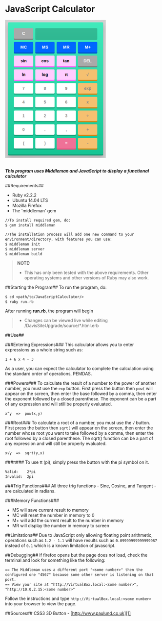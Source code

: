 # JavaScript Calculator #

<img src="CalculatorScreenShot.png" width="330" height="450"/><br><br>



***This program uses Middleman and JavaScript to display a functional calculator***

##Requirements##
- Ruby v2.2.2
- Ubuntu 14.04 LTS
- Mozilla Firefox
- The 'middleman' gem
```
//To install required gem, do:
$ gem install middleman
```
```
//The installation process will add one new command to your environment/directory, with features you can use:
$ middleman init
$ middleman server
$ middleman build
```

> **NOTE:**
> - This has only been tested with the above requirements. Other operating systems and other versions of Ruby may also work.

##Starting the Program##
To run the program, do:
```
$ cd <path/to/JavaScriptCalculator/>
$ ruby run.rb
```
After running **run.rb**, the program will begin

> - Changes can be viewed live while editing /DavisSiteUpgrade/source/*.html.erb

##Use##

###Entering Expressions###
This calculator allows you to enter expressions as a whole string such as:
```
1 + 6 x 4 - 3
```
As a user, you can expect the calculator to complete the calculation using the standard order of operations, PEMDAS.

###Powers###
To calculate the result of a number to the power of another number, you must use the ```exp``` button. First press the button then ```pow(``` will appear on the screen, then enter the base followed by a comma, then enter the exponent followed by a closed parenthese. The exponent can be a part of any expression and will still be properly evaluated.
```
x^y  =>  pow(x,y)
```
###Root###
To calculate a root of a number, you must use the ```√``` button. First press the button then ```sqrt(``` will appear on the screen, then enter the number whose root you want to take followed by a comma, then enter the root followed by a closed parenthese. The sqrt() function can be a part of any expression and will still be properly evaluated.
```
x√y  =>  sqrt(y,x)
```

###π###
To use π (pi), simply press the button with the pi symbol on it. 
```
Valid:    2*pi
Invalid:  2pi
```

###Trig Functions###
All three trig functions - Sine, Cosine, and Tangent - are calculated in radians.

###Memory Functions###
- MS will save current result to memory
- MC will reset the number in memory to 0
- M+ will add the current result to the number in memory
- MR will display the number in memory to screen

##Limitations##
Due to JavaScript only allowing floating point arithmetic, operations such as ```1.2 - 1.1``` will have results such as ```0.09999999999999987``` instead of ```0.1``` which is a known limitation of javascript.

##Debugging##
If firefox opens but the page does not load, check the terminal and look for something like the following:
```
== The Middleman uses a different port "<some number>" then the configured one "4567" because some other server is listening on that port.
== View your site at "http://VirtualBox.local:<some number>", "http://10.0.2.15:<some number>"
```
Follow the instructions and type ```http://VirtualBox.local:<some number>``` into your browser to view the page.

##Sources##
CSS3 3D Button - [http://www.paulund.co.uk][1]

[1]: http://www.paulund.co.uk/create-a-css-3d-push-button
